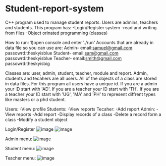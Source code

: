 # Student-report-system
C++ program used to manage student reports. Users are admins, teachers and students.
This program has:
-Login/Register system
-read and writing from files
-Object orinated programming (classes)

How to run:
1)open console and enter './run'
Accounts that are already in data file so you can use are:
Admin- email:samuel@gmail.com  passowrd:theskyisblue
Student- email:sam@gmail.com  passowrd:theskyisblue
Teacher- email:smith@gmail.com  passowrd:theskyisbig

Classes are: user, admin, student, teacher, module and report. Admin, students and tecahers are all users. All of the objects of a class are stored in data files.
For this program all users have a unique id. If you are a admin your ID start with 'AD'. If you are a teacher your ID start with 'TH'. If you are a teacher your ID start with 'UG', 'MA' and 'PH' to represent diffrent types like masters or a phd student.

Users:
-View profile
Students:
-View reports
Tecaher:
-Add report
Admin:
-View reports
-Add report
-Display records of a class
-Delete a record form a class
-Modify a student object

Login/Register
![image](https://user-images.githubusercontent.com/78385915/170709871-3bb699dc-c9e5-497d-b66d-1d48472bf227.png)
![image](https://user-images.githubusercontent.com/78385915/170710628-a398d6ff-0302-4d01-a80f-a89fea9a94d5.png)

Admin menu:
![image](https://user-images.githubusercontent.com/78385915/170710718-dcc9b950-1ef7-474f-ac02-7012fde8981e.png)

Student menu:
![image](https://user-images.githubusercontent.com/78385915/170710862-1ef84af6-6fd8-41c1-9b39-0ff28f3fa787.png)

Teacher menu:
![image](https://user-images.githubusercontent.com/78385915/170710952-d8a5b82b-4aa7-4985-9deb-bbc0e5d1f625.png)




